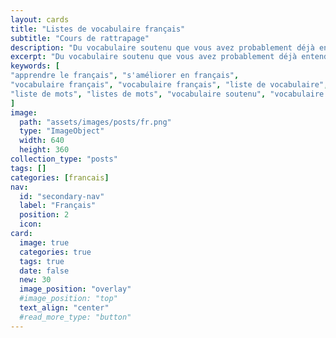 ```yaml
---
layout: cards
title: "Listes de vocabulaire français"
subtitle: "Cours de rattrapage"
description: "Du vocabulaire soutenu que vous avez probablement déjà entendu en faisant mine de comprendre."
excerpt: "Du vocabulaire soutenu que vous avez probablement déjà entendu en faisant mine de comprendre."
keywords: [
"apprendre le français", "s'améliorer en français",
"vocabulaire français", "vocabulaire français", "liste de vocabulaire", "listes de vocabulaire",
"liste de mots", "listes de mots", "vocabulaire soutenu", "vocabulaire difficile", "vocabulaire rare"
]
image:
  path: "assets/images/posts/fr.png"
  type: "ImageObject"
  width: 640
  height: 360
collection_type: "posts"
tags: []
categories: [francais]
nav:
  id: "secondary-nav"
  label: "Français"
  position: 2
  icon:
card:
  image: true
  categories: true
  tags: true
  date: false
  new: 30
  image_position: "overlay"
  #image_position: "top"
  text_align: "center"
  #read_more_type: "button"
---
```

